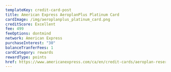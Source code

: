 ```yaml
---
templateKey: credit-card-post
title: American Express AeroplanPlus Platinum Card
cardImage: /img/aeroplanplus_platinum_card.png
creditScore: Excellent
fee: 499
feeOptions: dontmind
network: American Express
purchaseInterest: "30"
balanceTranferFees: 1
cardCategory: rewards
rewardType: points
href: https://www.americanexpress.com/ca/en/credit-cards/aeroplan-reserve/?linknav=ca-en-amex-cardshop-allcards-learn-americanExpressAeroplanPlusPlatinumCard&cpid=100186460
---
```

